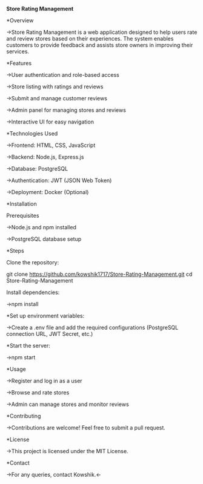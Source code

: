 **Store Rating Management**

*Overview

->Store Rating Management is a web application designed to help users rate and review stores based on their experiences. The system enables customers to provide feedback and assists store owners in improving their services.

*Features

->User authentication and role-based access

->Store listing with ratings and reviews

->Submit and manage customer reviews

->Admin panel for managing stores and reviews

->Interactive UI for easy navigation

*Technologies Used

->Frontend: HTML, CSS, JavaScript

->Backend: Node.js, Express.js

->Database: PostgreSQL

->Authentication: JWT (JSON Web Token)

->Deployment: Docker (Optional)

*Installation

Prerequisites

->Node.js and npm installed

->PostgreSQL database setup

*Steps

Clone the repository:

git clone https://github.com/kowshik1717/Store-Rating-Management.git
cd Store-Rating-Management

Install dependencies:

->npm install

*Set up environment variables:

->Create a .env file and add the required configurations (PostgreSQL connection URL, JWT Secret, etc.)

*Start the server:

->npm start

*Usage

->Register and log in as a user

->Browse and rate stores

->Admin can manage stores and monitor reviews

*Contributing

->Contributions are welcome! Feel free to submit a pull request.

*License

->This project is licensed under the MIT License.

*Contact

->For any queries, contact Kowshik.<-


